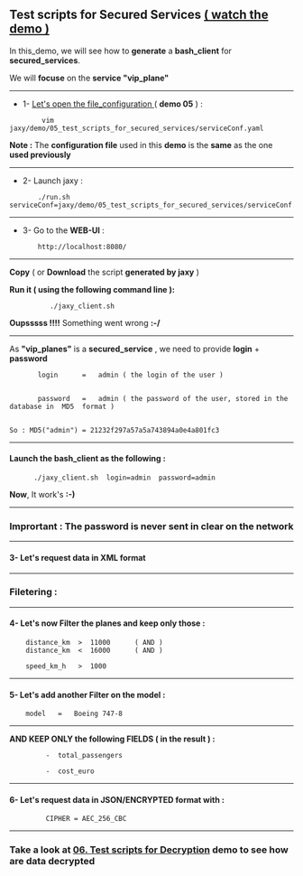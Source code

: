 
## Test scripts for Secured Services [ ( watch the demo ) ](https://www.youtube.com/watch?v=n3U0hMAEMnQ&list=PLgd4yhA9GWz3lc2XmuW1lwlH3sjT4gHwa&index=7)
 
  In this_demo, we will see how to **generate** a **bash_client** for **secured_services**. 

  We will **focuse** on the **service "vip_plane"**
  
--------


  *  1- [ Let's open the file_configuration ](https://www.youtube.com/watch?v=n3U0hMAEMnQ&list=PLgd4yhA9GWz3lc2XmuW1lwlH3sjT4gHwa&index=7&t=0m26s) ( **demo 05** ) :

```               
        vim jaxy/demo/05_test_scripts_for_secured_services/serviceConf.yaml 
```
 
  **Note :** The **configuration file** used in this **demo** is the **same** as the one **used previously**


--------

  *  2- Launch jaxy : 

```	   
       ./run.sh  serviceConf=jaxy/demo/05_test_scripts_for_secured_services/serviceConf.yaml
```
      
----

  * 3- Go to the **WEB-UI** : 
  
```	   
       http://localhost:8080/
```

----

   **Copy** ( or **Download** the script **generated by jaxy** )


   **Run it ( using the following command line ):**

```
          ./jaxy_client.sh
```

 **Oupsssss !!!!** Something went wrong **:-/**
  
----

As **"vip_planes"** is a **secured_service** , we need to provide **login**  +  **password**

```
       login      =   admin ( the login of the user )


       password   =   admin ( the password of the user, stored in the database in  MD5  format )


So : MD5("admin") = 21232f297a57a5a743894a0e4a801fc3

```

-----

#### Launch the bash_client as the following : 

```
      ./jaxy_client.sh  login=admin  password=admin      
```

**Now**, It work's **:-)**

-----

### **Imprortant :  The password is never sent in clear on the network**

-----

#### 3- Let's request data in XML format

-----

         
### Filetering : 

-----

#### 4- Let's now Filter the planes and keep only those :

```
    distance_km  >  11000      ( AND )
    distance_km  <  16000      ( AND )

    speed_km_h   >  1000
```               
               
----


#### 5- Let's add another Filter on the model :

```
    model   =   Boeing 747-8 
```

----

 **AND KEEP ONLY the following FIELDS ( in the result ) :**

```
         -  total_passengers 

         -  cost_euro
```
----

#### 6- Let's request data in JSON/ENCRYPTED format with :

```
         CIPHER = AEC_256_CBC
```
----

 ### Take a look at  [ 06. Test scripts for Decryption](https://github.com/rac021/Jaxy/tree/master/jaxy/demo/06_test_scripts_for_decryption) demo to see how are data **decrypted**
         
